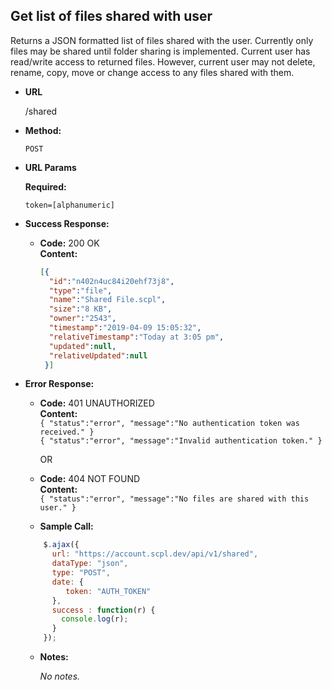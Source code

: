 **Get list of files shared with user**
----
Returns a JSON formatted list of files shared with the user. Currently only files may be shared until folder sharing is implemented. Current user has read/write access to returned files. However, current user may not delete, rename, copy, move or change access to any files shared with them.

* **URL**

  /shared

* **Method:**

  `POST`

*  **URL Params**

   **Required:**

   `token=[alphanumeric]`

* **Success Response:**

     * **Code:** 200 OK <br />
       **Content:**<br/>
       ```json
       [{
         "id":"n402n4uc84i20ehf73j8",
         "type":"file",
         "name":"Shared File.scpl",
         "size":"8 KB",
         "owner":"2543",
         "timestamp":"2019-04-09 15:05:32",
         "relativeTimestamp":"Today at 3:05 pm",
         "updated":null,
         "relativeUpdated":null
        }]
        ```
* **Error Response:**

   * **Code:** 401 UNAUTHORIZED <br />
     **Content:**<br/>
     `{ "status":"error", "message":"No authentication token was received." }`<br/>
     `{ "status":"error", "message":"Invalid authentication token." }`

     OR

   * **Code:** 404 NOT FOUND <br />
       **Content:**<br/>
       `{ "status":"error", "message":"No files are shared with this user." }`

   * **Sample Call:**

   ```javascript
       $.ajax({
         url: "https://account.scpl.dev/api/v1/shared",
         dataType: "json",
         type: "POST",
         date: {
            token: "AUTH_TOKEN"
         },
         success : function(r) {
           console.log(r);
         }
       });
     ```

   * **Notes:**

     _No notes._
